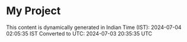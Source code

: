 # My Project

This content is dynamically generated in Indian Time (IST): 2024-07-04 02:05:35 IST
Converted to UTC: 2024-07-03 20:35:35 UTC

